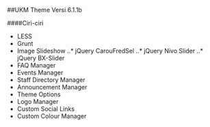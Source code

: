 ##UKM Theme Versi 6.1.1b

####Ciri-ciri
* LESS
* Grunt
* Image Slideshow
..* jQuery CarouFredSel
..* jQuery Nivo Slider
..* jQuery BX-Slider
* FAQ Manager
* Events Manager
* Staff Directory Manager
* Announcement Manager
* Theme Options
* Logo Manager
* Custom Social Links
* Custom Colour Manager